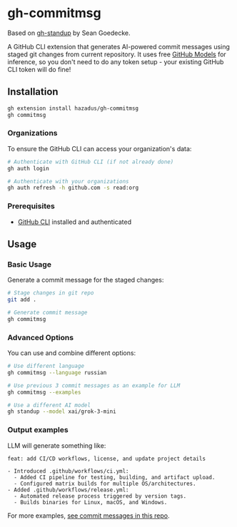 # gh-commitmsg

Based on [gh-standup](https://github.com/sgoedecke/gh-standup) by Sean Goedecke.

A GitHub CLI extension that generates AI-powered commit messages using staged git changes from current repository. It uses free [GitHub Models](https://docs.github.com/en/github-models) for inference, so you don't need to do any token setup - your existing GitHub CLI token will do fine!

## Installation

```bash
gh extension install hazadus/gh-commitmsg
gh commitmsg
```

### Organizations

To ensure the GitHub CLI can access your organization's data:

```bash
# Authenticate with GitHub CLI (if not already done)
gh auth login

# Authenticate with your organizations
gh auth refresh -h github.com -s read:org
```

### Prerequisites

- [GitHub CLI](https://cli.github.com/) installed and authenticated

## Usage

### Basic Usage

Generate a commit message for the staged changes:

```bash
# Stage changes in git repo
git add .

# Generate commit message
gh commitmsg
```

### Advanced Options

You can use and combine different options:

```bash
# Use different language
gh commitmsg --language russian

# Use previous 3 commit messages as an example for LLM
gh commitmsg --examples

# Use a different AI model
gh standup --model xai/grok-3-mini
```

### Output examples

LLM will generate something like:

```
feat: add CI/CD workflows, license, and update project details

- Introduced .github/workflows/ci.yml:
  - Added CI pipeline for testing, building, and artifact upload.
  - Configured matrix builds for multiple OS/architectures.
- Added .github/workflows/release.yml:
  - Automated release process triggered by version tags.
  - Builds binaries for Linux, macOS, and Windows.
```

For more examples, [see commit messages in this repo](https://github.com/hazadus/gh-commitmsg/commits/main/).
